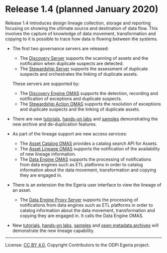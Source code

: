 <!-- SPDX-License-Identifier: CC-BY-4.0 -->
<!-- Copyright Contributors to the ODPi Egeria project. -->

# Release 1.4 (planned January 2020)

Release 1.4 introduces design lineage collection, storage and reporting
focusing on showing the ultimate source and destination of data flow.
This involves the capture of knowledge of data movement, transformation and
copying to it is possible to trace how data is flowing between the systems.

* The first two governance servers are released:
 
   * The [Discovery Server](../open-metadata-implementation/governance-servers/discovery-engine-services) supports the scanning of assets and the notification when duplicate suspects are detected.
   * The [Stewardship Server](../open-metadata-implementation/governance-servers/stewardship-services) supports the assessment of duplicate suspects and orchestrates the linking of duplicate assets.
  
  These servers are supported by: 
   * The [Discovery Engine OMAS](../open-metadata-implementation/access-services/discovery-engine) supports the detection, recording and notification of exceptions and duplicate suspects.
   * The [Stewardship Action OMAS](../open-metadata-implementation/access-services/stewardship-action) supports the resolution of exceptions and duplicate suspects and the linking of duplicate assets.

* There are new [tutorials](../open-metadata-resources/open-metadata-tutorials),
  [hands-on labs](../open-metadata-resources/open-metadata-labs) and
  [samples](../open-metadata-resources/open-metadata-samples) demonstrating
  the new archive and de-duplication features.

* As part of the lineage support are new access services:
   * The [Asset Catalog OMAS](../open-metadata-implementation/access-services/asset-catalog) provides a catalog search API for Assets.
   * The [Asset Lineage OMAS](../open-metadata-implementation/access-services/asset-lineage) supports the notification of the availability of new lineage information.
   * The [Data Engine OMAS](../open-metadata-implementation/access-services/data-engine) supports the processing of notifications from data engines such as ETL platforms in order to catalog information about the data movement, transformation and copying they are engaged in.
 
* There is an extension the the Egeria user interface to view the lineage of an asset.


  * The [Data Engine Proxy Server](../open-metadata-implementation/governance-servers/data-engine-proxy-services) supports the processing of notifications from data engines such as ETL platforms
     in order to catalog information about the data movement, transformation and copying they are engaged in.
     It calls the Data Engine OMAS. 

* New [tutorials](../open-metadata-resources/open-metadata-tutorials),
  [hands-on labs](../open-metadata-resources/open-metadata-labs),
  [samples](../open-metadata-resources/open-metadata-samples) and 
  [open metadata archives](../open-metadata-resources/open-metadata-archives) will demonstrate the new
  lineage capability.

   
----
License: [CC BY 4.0](https://creativecommons.org/licenses/by/4.0/),
Copyright Contributors to the ODPi Egeria project.